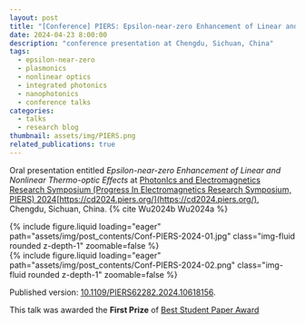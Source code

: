 ```yaml
---
layout: post
title: "[Conference] PIERS: Epsilon-near-zero Enhancement of Linear and Nonlinear Thermo-optic Effects"
date: 2024-04-23 8:00:00
description: "conference presentation at Chengdu, Sichuan, China"
tags:
  - epsilon-near-zero
  - plasmonics
  - nonlinear optics
  - integrated photonics
  - nanophotonics
  - conference talks
categories:
  - talks
  - research blog
thumbnail: assets/img/PIERS.png
related_publications: true
---
```


Oral presentation entitled _Epsilon-near-zero Enhancement of Linear and Nonlinear Thermo-optic Effects_ at [PhotonIcs and Electromagnetics Research Symposium (Progress In Electromagnetics Research Symposium, PIERS) 2024](https://opg.optica.org/conference.cfm?meetingid=124&yr=2022)[https://cd2024.piers.org/](https://cd2024.piers.org/), Chengdu, Sichuan, China. {% cite Wu2024b Wu2024a %}

<div class="row mt-3">
    <div class="col-8 mt-3 mt-md-0">
        {% include figure.liquid loading="eager" path="assets/img/post_contents/Conf-PIERS-2024-01.jpg" class="img-fluid rounded z-depth-1" zoomable=false %}
    </div>
    <div class="col-4 mt-3 mt-md-0">
        {% include figure.liquid loading="eager" path="assets/img/post_contents/Conf-PIERS-2024-02.png" class="img-fluid rounded z-depth-1" zoomable=false %}
    </div>
</div>

Published version: [10.1109/PIERS62282.2024.10618156](https://doi.org/10.1109/PIERS62282.2024.10618156).

This talk was awarded the **First Prize** of [Best Student Paper Award](https://piers.org/awards/best-studend-paper.html)
